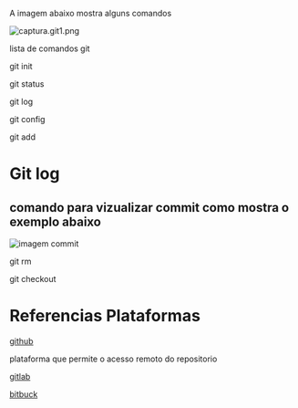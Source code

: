 
A imagem abaixo mostra alguns comandos

![captura.git1.png](./imagens/Capturar.git1.png)


lista de comandos git

git init

git status

git log 

git config

git add

# Git log

 ## comando para vizualizar commit como mostra o exemplo abaixo


![imagem commit](./imagens/imagem%20commit.PNG)



git rm 

git checkout

# Referencias Plataformas

 [github](https://github.com/)

 plataforma que permite o acesso remoto do repositorio 

 [gitlab](https://about.gitlab.com/)

[bitbuck](https://www.bitbuckt.org)

